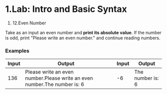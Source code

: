 ﻿# 1.Lab: Intro and Basic Syntax

1. 12.Even Number

Take as an input an even number and **print its absolute value**. If the number is odd, print &quot;Please write an even number.&quot; and continue reading numbers.

### Examples

| **Input** | **Output** |   | **Input** | **Output** |
| --- | --- | --- | --- | --- |
| 136 | Please write an even number.Please write an even number.The number is: 6 |   | -6 | The number is: 6  |

